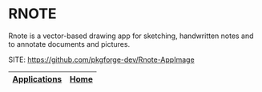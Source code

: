 # RNOTE

 Rnote is a vector-based drawing app for sketching, handwritten notes and to annotate documents and pictures.

 SITE: https://github.com/pkgforge-dev/Rnote-AppImage

 | [Applications](https://portable-linux-apps.github.io/apps.html) | [Home](https://portable-linux-apps.github.io)
 | --- | --- |

